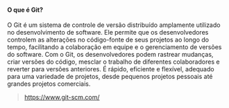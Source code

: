 #### O que é Git?

O Git é um sistema de controle de versão distribuído amplamente utilizado no desenvolvimento de software. Ele permite que os desenvolvedores controlem as alterações no código-fonte de seus projetos ao longo do tempo, 
facilitando a colaboração em equipe e o gerenciamento de versões do software. Com o Git, os desenvolvedores podem rastrear mudanças, criar versões do código, mesclar o trabalho de diferentes colaboradores e reverter para versões anteriores. 
É rápido, eficiente e flexível, adequado para uma variedade de projetos, desde pequenos projetos pessoais até grandes projetos comerciais.

> https://www.git-scm.com/
